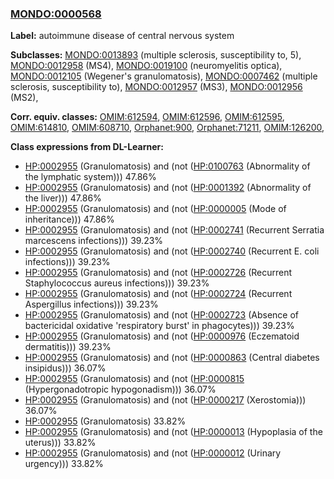 
### [MONDO:0000568](http://purl.obolibrary.org/obo/MONDO_0000568)
**Label:** autoimmune disease of central nervous system

**Subclasses:** [MONDO:0013893](http://purl.obolibrary.org/obo/MONDO_0013893) (multiple sclerosis, susceptibility to, 5), [MONDO:0012958](http://purl.obolibrary.org/obo/MONDO_0012958) (MS4), [MONDO:0019100](http://purl.obolibrary.org/obo/MONDO_0019100) (neuromyelitis optica), [MONDO:0012105](http://purl.obolibrary.org/obo/MONDO_0012105) (Wegener's granulomatosis), [MONDO:0007462](http://purl.obolibrary.org/obo/MONDO_0007462) (multiple sclerosis, susceptibility to), [MONDO:0012957](http://purl.obolibrary.org/obo/MONDO_0012957) (MS3), [MONDO:0012956](http://purl.obolibrary.org/obo/MONDO_0012956) (MS2), 

**Corr. equiv. classes:** [OMIM:612594](http://purl.obolibrary.org/obo/OMIM_612594), [OMIM:612596](http://purl.obolibrary.org/obo/OMIM_612596), [OMIM:612595](http://purl.obolibrary.org/obo/OMIM_612595), [OMIM:614810](http://purl.obolibrary.org/obo/OMIM_614810), [OMIM:608710](http://purl.obolibrary.org/obo/OMIM_608710), [Orphanet:900](http://www.orpha.net/ORDO/Orphanet_900), [Orphanet:71211](http://www.orpha.net/ORDO/Orphanet_71211), [OMIM:126200](http://purl.obolibrary.org/obo/OMIM_126200), 

**Class expressions from DL-Learner:**

- [HP:0002955](http://purl.obolibrary.org/obo/HP_0002955) (Granulomatosis) and (not ([HP:0100763](http://purl.obolibrary.org/obo/HP_0100763) (Abnormality of the lymphatic system))) 47.86%
- [HP:0002955](http://purl.obolibrary.org/obo/HP_0002955) (Granulomatosis) and (not ([HP:0001392](http://purl.obolibrary.org/obo/HP_0001392) (Abnormality of the liver))) 47.86%
- [HP:0002955](http://purl.obolibrary.org/obo/HP_0002955) (Granulomatosis) and (not ([HP:0000005](http://purl.obolibrary.org/obo/HP_0000005) (Mode of inheritance))) 47.86%
- [HP:0002955](http://purl.obolibrary.org/obo/HP_0002955) (Granulomatosis) and (not ([HP:0002741](http://purl.obolibrary.org/obo/HP_0002741) (Recurrent Serratia marcescens infections))) 39.23%
- [HP:0002955](http://purl.obolibrary.org/obo/HP_0002955) (Granulomatosis) and (not ([HP:0002740](http://purl.obolibrary.org/obo/HP_0002740) (Recurrent E. coli infections))) 39.23%
- [HP:0002955](http://purl.obolibrary.org/obo/HP_0002955) (Granulomatosis) and (not ([HP:0002726](http://purl.obolibrary.org/obo/HP_0002726) (Recurrent Staphylococcus aureus infections))) 39.23%
- [HP:0002955](http://purl.obolibrary.org/obo/HP_0002955) (Granulomatosis) and (not ([HP:0002724](http://purl.obolibrary.org/obo/HP_0002724) (Recurrent Aspergillus infections))) 39.23%
- [HP:0002955](http://purl.obolibrary.org/obo/HP_0002955) (Granulomatosis) and (not ([HP:0002723](http://purl.obolibrary.org/obo/HP_0002723) (Absence of bactericidal oxidative 'respiratory burst' in phagocytes))) 39.23%
- [HP:0002955](http://purl.obolibrary.org/obo/HP_0002955) (Granulomatosis) and (not ([HP:0000976](http://purl.obolibrary.org/obo/HP_0000976) (Eczematoid dermatitis))) 39.23%
- [HP:0002955](http://purl.obolibrary.org/obo/HP_0002955) (Granulomatosis) and (not ([HP:0000863](http://purl.obolibrary.org/obo/HP_0000863) (Central diabetes insipidus))) 36.07%
- [HP:0002955](http://purl.obolibrary.org/obo/HP_0002955) (Granulomatosis) and (not ([HP:0000815](http://purl.obolibrary.org/obo/HP_0000815) (Hypergonadotropic hypogonadism))) 36.07%
- [HP:0002955](http://purl.obolibrary.org/obo/HP_0002955) (Granulomatosis) and (not ([HP:0000217](http://purl.obolibrary.org/obo/HP_0000217) (Xerostomia))) 36.07%
- [HP:0002955](http://purl.obolibrary.org/obo/HP_0002955) (Granulomatosis) 33.82%
- [HP:0002955](http://purl.obolibrary.org/obo/HP_0002955) (Granulomatosis) and (not ([HP:0000013](http://purl.obolibrary.org/obo/HP_0000013) (Hypoplasia of the uterus))) 33.82%
- [HP:0002955](http://purl.obolibrary.org/obo/HP_0002955) (Granulomatosis) and (not ([HP:0000012](http://purl.obolibrary.org/obo/HP_0000012) (Urinary urgency))) 33.82%


